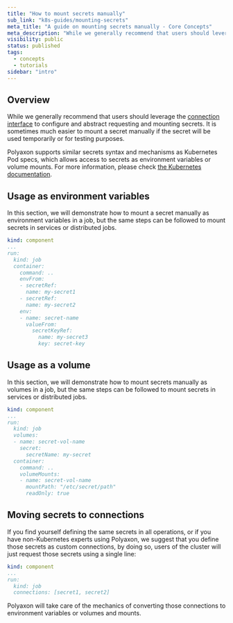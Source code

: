 ```yaml
---
title: "How to mount secrets manually"
sub_link: "k8s-guides/mounting-secrets"
meta_title: "A guide on mounting secrets manually - Core Concepts"
meta_description: "While we generally recommend that users should leverage the connection interface to configure and abstract requesting and mounting secrets, it's possible to mount secrets manually."
visibility: public
status: published
tags:
  - concepts
  - tutorials
sidebar: "intro"
---
```


## Overview

While we generally recommend that users should leverage the [connection interface](/docs/setup/connections/)
to configure and abstract requesting and mounting secrets.
It is sometimes much easier to mount a secret manually if the secret will be used temporarily or for testing purposes.

Polyaxon supports similar secrets syntax and mechanisms as Kubernetes Pod specs, 
which allows access to secrets as environment variables or volume mounts. For more information, 
please check [the Kubernetes documentation](https://kubernetes.io/docs/concepts/configuration/secret/).

## Usage as environment variables

In this section, we will demonstrate how to mount a secret manually as environment variables in a job, but the same steps can be followed to mount secrets in services or distributed jobs.

```yaml
kind: component
...
run:
  kind: job
  container:
    command: ..
    envFrom:
    - secretRef:
      name: my-secret1
    - secretRef:
      name: my-secret2
    env:
    - name: secret-name
      valueFrom:
        secretKeyRef:
          name: my-secret3
          key: secret-key
```

## Usage as a volume

In this section, we will demonstrate how to mount secrets manually as volumes in a job, but the same steps can be followed to mount secrets in services or distributed jobs.

```yaml
kind: component
...
run:
  kind: job
  volumes:
  - name: secret-vol-name
    secret:
      secretName: my-secret
  container:
    command: ..
    volumeMounts:
    - name: secret-vol-name
      mountPath: "/etc/secret/path"
      readOnly: true
```

## Moving secrets to connections

If you find yourself defining the same secrets in all operations, or if you have non-Kubernetes experts using Polyaxon, 
we suggest that you define those secrets as custom connections, by doing so, users of the cluster will just request those secrets using a single line:

```yaml
kind: component
...
run:
  kind: job
  connections: [secret1, secret2]
```

Polyaxon will take care of the mechanics of converting those connections to environment variables or volumes and mounts.
